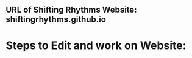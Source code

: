 ## URL of Shifting Rhythms Website: shiftingrhythms.github.io

# Steps to Edit and work on Website:

